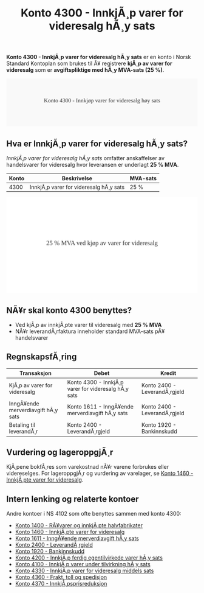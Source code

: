 ﻿---
title: "Konto 4300 - InnkjÃ¸p varer for videresalg hÃ¸y sats"
meta_title: "4300-innkjop-varer-for-videresalg-hoy-sats"
meta_description: '**Konto 4300 - InnkjÃ¸p varer for videresalg hÃ¸y sats** er en konto i Norsk Standard Kontoplan som brukes til Ã¥ registrere **kjÃ¸p av varer for videresalg** s...'
slug: 4300-innkjop-varer-for-videresalg-hoy-sats
type: blog
layout: pages/single
---

**Konto 4300 - InnkjÃ¸p varer for videresalg hÃ¸y sats** er en konto i Norsk Standard Kontoplan som brukes til Ã¥ registrere **kjÃ¸p av varer for videresalg** som er **avgiftspliktige med hÃ¸y MVA-sats (25 %)**.

![Illustrasjon av konto 4300 InnkjÃ¸p varer for videresalg hÃ¸y sats](4300-innkjop-varer-for-videresalg-hoy-sats-image.svg)

## Hva er InnkjÃ¸p varer for videresalg hÃ¸y sats?

*InnkjÃ¸p varer for videresalg hÃ¸y sats* omfatter anskaffelser av handelsvarer for videresalg hvor leveransen er underlagt **25 % MVA**.

| Konto | Beskrivelse                          | MVA-sats |
|-------|--------------------------------------|----------|
| 4300  | InnkjÃ¸p varer for videresalg hÃ¸y sats | 25 %     |

![HÃ¸y MVA for videresalg](4300-mva-hoy-sats-videresalg.svg)

## NÃ¥r skal konto 4300 benyttes?

* Ved kjÃ¸p av innkjÃ¸pte varer til videresalg med **25 % MVA**
* NÃ¥r leverandÃ¸rfaktura inneholder standard MVA-sats pÃ¥ handelsvarer

## RegnskapsfÃ¸ring

| Transaksjon                      | Debet                                            | Kredit                           |
|----------------------------------|--------------------------------------------------|----------------------------------|
| KjÃ¸p av varer for videresalg     | Konto 4300 - InnkjÃ¸p varer for videresalg hÃ¸y sats | Konto 2400 - LeverandÃ¸rgjeld     |
| InngÃ¥ende merverdiavgift hÃ¸y sats| Konto 1611 - InngÃ¥ende merverdiavgift hÃ¸y sats    | Konto 2400 - LeverandÃ¸rgjeld     |
| Betaling til leverandÃ¸r          | Konto 2400 - LeverandÃ¸rgjeld                      | Konto 1920 - Bankinnskudd        |

## Vurdering og lageroppgjÃ¸r

KjÃ¸pene bokfÃ¸res som varekostnad nÃ¥r varene forbrukes eller videreselges. For lageroppgjÃ¸r og vurdering av varelager, se [Konto 1460 - InnkjÃ¸pte varer for videresalg](/blogs/kontoplan/1460-innkjopte-varer-for-videresalg "Konto 1460 - InnkjÃ¸pte varer for videresalg").

## Intern lenking og relaterte kontoer

Andre kontoer i NS 4102 som ofte benyttes sammen med konto 4300:

* [Konto 1400 - RÃ¥varer og innkjÃ¸pte halvfabrikater](/blogs/kontoplan/1400-raavarer-og-innkjopte-halvfabrikater "Konto 1400 - RÃ¥varer og innkjÃ¸pte halvfabrikater")
* [Konto 1460 - InnkjÃ¸pte varer for videresalg](/blogs/kontoplan/1460-innkjopte-varer-for-videresalg "Konto 1460 - InnkjÃ¸pte varer for videresalg")
* [Konto 1611 - InngÃ¥ende merverdiavgift hÃ¸y sats](/blogs/kontoplan/1611-inngaaende-merverdiavgift-hoy-sats "Konto 1611 - InngÃ¥ende merverdiavgift hÃ¸y sats")
* [Konto 2400 - LeverandÃ¸rgjeld](/blogs/kontoplan/2400-leverandorgjeld "Konto 2400 - LeverandÃ¸rgjeld")
* [Konto 1920 - Bankinnskudd](/blogs/kontoplan/1920-bankinnskudd "Konto 1920 - Bankinnskudd")
* [Konto 4200 - InnkjÃ¸p ferdig egentilvirkede varer hÃ¸y sats](/blogs/kontoplan/4200-innkjop-ferdig-egentilvirkede-varer-hoy-sats "Konto 4200 - InnkjÃ¸p ferdig egentilvirkede varer hÃ¸y sats")
* [Konto 4100 - InnkjÃ¸p varer under tilvirkning hÃ¸y sats](/blogs/kontoplan/4100-innkjop-varer-under-tilvirkning-hoy-sats "Konto 4100 - InnkjÃ¸p varer under tilvirkning hÃ¸y sats")
* [Konto 4330 - InnkjÃ¸p varer for videresalg middels sats](/blogs/kontoplan/4330-innkjop-varer-for-videresalg-middels-sats "Konto 4330 - InnkjÃ¸p varer for videresalg middels sats")
* [Konto 4360 - Frakt, toll og spedisjon](/blogs/kontoplan/4360-frakt-toll-og-spedisjon "Konto 4360 - Frakt, toll og spedisjon")
* [Konto 4370 - InnkjÃ¸psprisreduksjon](/blogs/kontoplan/4370-innkjopsprisreduksjon "Konto 4370 - InnkjÃ¸psprisreduksjon")

